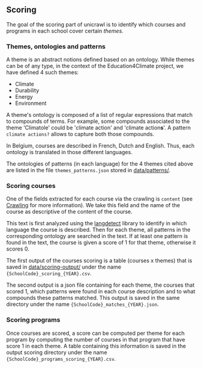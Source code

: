 ## Scoring

The goal of the scoring part of unicrawl is to identify which courses and programs in each school
cover certain *themes*.

### Themes, ontologies and patterns

A theme is an abstract notions defined based on an ontology.
While themes can be of any type, in the context of the Education4Climate project, we have defined
4 such themes:
- Climate
- Durability
- Energy
- Environment

A theme's ontology is composed of a list of regular expressions that match to compounds of terms. 
For example, some compounds associated to the theme 'Climatole' could be 'climate action' and 'climate action**s**'.
A pattern ```climate actions?``` allows to capture both those compounds.

In Belgium, courses are described in French, Dutch and English. Thus, each
ontology is translated in those different languages.

The ontologies of patterns (in each language) for the 4 themes cited above are listed in the file 
```themes_patterns.json``` stored in [data/patterns/](../../data/patterns).

### Scoring courses

One of the fields extracted for each course via the crawling is ```content``` (see [Crawling](../crawl/README.md)
for more information). We take this field and the name of the course as descriptive of the content of the course.

This text is first analyzed using the [langdetect](https://pypi.org/project/langdetect/) library 
to identify in which language the course is described. Then for each theme, 
all patterns in the corresponding ontology are searched in the text. If at least one pattern is found in the text,
the course is given a score of 1 for that theme, otherwise it scores 0.

The first output of the courses scoring is a table (courses x themes) that is saved in
[data/scoring-output/](../../data/scoring-output) under the name ```{SchoolCode}_scoring_{YEAR}.csv```.

The second output is a json file containing for each theme, the courses that scored 1, which patterns 
were found in each course description and to what compounds these patterns matched.
This output is saved in the same directory under the name ```{SchoolCode}_matches_{YEAR}.json```.

### Scoring programs

Once courses are scored, a score can be computed per theme for each program by computing the number of 
courses in that program that have score 1 in each theme.
A table containing this information is saved in the output scoring directory under the name 
```{SchoolCode}_programs_scoring_{YEAR}.csv```.
